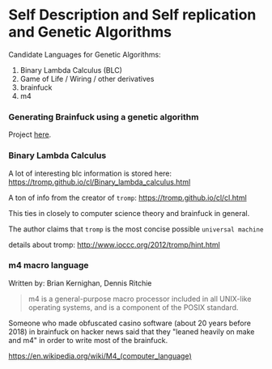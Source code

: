 # Self Description and Self replication and Genetic Algorithms



Candidate Languages for Genetic Algorithms:

1. Binary Lambda Calculus (BLC)
1. Game of Life / Wiring / other derivatives
1. brainfuck
1. m4


### Generating Brainfuck using a genetic algorithm

Project [here](http://lapinozz.github.io/project/2016/03/27/generating-brainfuck-code-using-genetic-algorithm.html).




### Binary Lambda Calculus 

A lot of interesting blc information is stored here: https://tromp.github.io/cl/Binary_lambda_calculus.html

A ton of info from the creator of `tromp`: https://tromp.github.io/cl/cl.html

This ties in closely to computer science theory and brainfuck in general.

The author claims that `tromp` is the most concise possible `universal machine`

details about tromp: http://www.ioccc.org/2012/tromp/hint.html




### m4 macro language

Written by: Brian Kernighan, Dennis Ritchie

> m4 is a general-purpose macro processor included in all UNIX-like operating systems, and is a component of the POSIX standard.

Someone who made obfuscated casino software (about 20 years before 2018) in brainfuck on hacker news said that they "leaned heavily on make and m4" in order to write most of the brainfuck.

https://en.wikipedia.org/wiki/M4_(computer_language)
